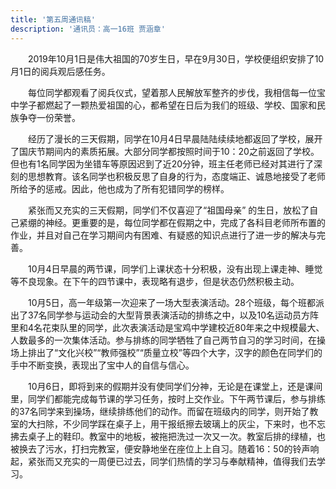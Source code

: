 ```yaml
---
title: '第五周通讯稿'
description: '通讯员：高一16班 贾涵章'
---
```


　　2019年10月1日是伟大祖国的70岁生日，早在9月30日，学校便组织安排了10月1日的阅兵观后感任务。

　　每位同学都观看了阅兵仪式，望着那人民解放军整齐的步伐，我相信每一位宝中学子都燃起了一颗热爱祖国的心，都希望在日后为我们的班级、学校、国家和民族争夺一份荣誉。

　　经历了漫长的三天假期，同学在10月4日早晨陆陆续续地都返回了学校，展开了国庆节期间内的素质拓展。大部分同学都按照时间于10：20之前返回了学校。但也有1名同学因为坐错车等原因迟到了近20分钟，班主任老师已经对其进行了深刻的思想教育。该名同学也积极反思了自身的行为，态度端正、诚恳地接受了老师所给予的惩戒。因此，他也成为了所有犯错同学的榜样。

　　紧张而又充实的三天假期，同学们不仅喜迎了“祖国母亲” 的生日，放松了自己紧绷的神经。更重要的是，每位同学都在假期之中，完成了各科目老师所布置的作业，并且对自己在学习期间内有困难、有疑惑的知识点进行了进一步的解决与完善。

　　10月4日早晨的两节课，同学们上课状态十分积极，没有出现上课走神、睡觉等不良现象。在下午的四节课中，表现略有退步，但是状态仍然积极主动。

　　10月5日，高一年级第一次迎来了一场大型表演活动。28个班级，每个班都派出了37名同学参与运动会的大型背景表演活动的排练之中，以及10名运动员方阵里和4名花束队里的同学，此次表演活动是宝鸡中学建校近80年来之中规模最大、人数最多的一次集体活动。参与排练的同学牺牲了自己两节自习的学习时间，在操场上排出了“文化兴校”“教师强校”“质量立校”等四个大字，汉字的颜色在同学们的手中不断变换，表现出了宝中人的自信与信心。

　　10月6日，即将到来的假期并没有使同学们分神，无论是在课堂上，还是课间里，同学们都能完成每节课的学习任务，按时上交作业。下午两节课后，参与排练的37名同学来到操场，继续排练他们的动作。而留在班级内的同学，则开始了教室的大扫除，不少同学踩在桌子上，用干报纸擦去玻璃上的灰尘，下来时，也不忘拂去桌子上的鞋印。教室中的地板，被拖把洗过一次又一次。教室后排的绿植，也被换去了污水，打扫完教室，便安静地坐在座位上上自习。随着16：50的铃声响起，紧张而又充实的一周便已过去，同学们热情的学习与奉献精神，值得我们去学习。
